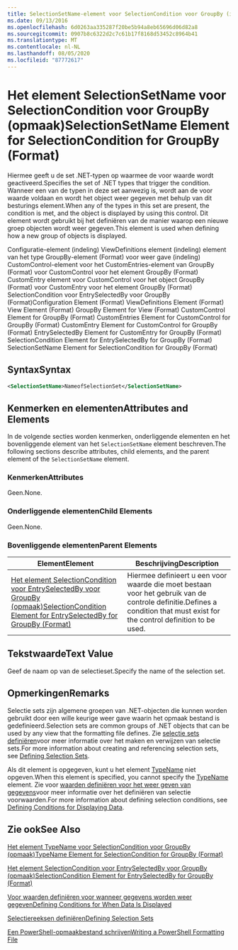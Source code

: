 ```yaml
---
title: SelectionSetName-element voor SelectionCondition voor GroupBy (indeling) | Microsoft Docs
ms.date: 09/13/2016
ms.openlocfilehash: 6d0263aa335287f20be5b94a8eb65696d06d82a8
ms.sourcegitcommit: 0907b8c6322d2c7c61b17f8168d53452c8964b41
ms.translationtype: MT
ms.contentlocale: nl-NL
ms.lasthandoff: 08/05/2020
ms.locfileid: "87772617"
---
```

# <a name="selectionsetname-element-for-selectioncondition-for-groupby-format"></a><span data-ttu-id="740fc-102">Het element SelectionSetName voor SelectionCondition voor GroupBy (opmaak)</span><span class="sxs-lookup"><span data-stu-id="740fc-102">SelectionSetName Element for SelectionCondition for GroupBy (Format)</span></span>

<span data-ttu-id="740fc-103">Hiermee geeft u de set .NET-typen op waarmee de voor waarde wordt geactiveerd.</span><span class="sxs-lookup"><span data-stu-id="740fc-103">Specifies the set of .NET types that trigger the condition.</span></span> <span data-ttu-id="740fc-104">Wanneer een van de typen in deze set aanwezig is, wordt aan de voor waarde voldaan en wordt het object weer gegeven met behulp van dit besturings element.</span><span class="sxs-lookup"><span data-stu-id="740fc-104">When any of the types in this set are present, the condition is met, and the object is displayed by using this control.</span></span> <span data-ttu-id="740fc-105">Dit element wordt gebruikt bij het definiëren van de manier waarop een nieuwe groep objecten wordt weer gegeven.</span><span class="sxs-lookup"><span data-stu-id="740fc-105">This element is used when defining how a new group of objects is displayed.</span></span>

<span data-ttu-id="740fc-106">Configuratie-element (indeling) ViewDefinitions element (indeling) element van het type GroupBy-element (Format) voor weer gave (indeling) CustomControl-element voor het CustomEntries-element van GroupBy (Format) voor CustomControl voor het element GroupBy (Format) CustomEntry element voor CustomControl voor het object GroupBy (Format) voor CustomEntry voor het element GroupBy (Format) SelectionCondition voor EntrySelectedBy voor GroupBy (Format)</span><span class="sxs-lookup"><span data-stu-id="740fc-106">Configuration Element (Format) ViewDefinitions Element (Format) View Element (Format) GroupBy Element for View (Format) CustomControl Element for GroupBy (Format) CustomEntries Element for CustomControl for GroupBy (Format) CustomEntry Element for CustomControl for GroupBy (Format) EntrySelectedBy Element for CustomEntry for GroupBy (Format) SelectionCondition Element for EntrySelectedBy for GroupBy (Format) SelectionSetName Element for SelectionCondition for GroupBy (Format)</span></span>

## <a name="syntax"></a><span data-ttu-id="740fc-107">Syntax</span><span class="sxs-lookup"><span data-stu-id="740fc-107">Syntax</span></span>

```xml
<SelectionSetName>NameofSelectionSet</SelectionSetName>
```

## <a name="attributes-and-elements"></a><span data-ttu-id="740fc-108">Kenmerken en elementen</span><span class="sxs-lookup"><span data-stu-id="740fc-108">Attributes and Elements</span></span>

<span data-ttu-id="740fc-109">In de volgende secties worden kenmerken, onderliggende elementen en het bovenliggende element van het `SelectionSetName` element beschreven.</span><span class="sxs-lookup"><span data-stu-id="740fc-109">The following sections describe attributes, child elements, and the parent element of the `SelectionSetName` element.</span></span>

### <a name="attributes"></a><span data-ttu-id="740fc-110">Kenmerken</span><span class="sxs-lookup"><span data-stu-id="740fc-110">Attributes</span></span>

<span data-ttu-id="740fc-111">Geen.</span><span class="sxs-lookup"><span data-stu-id="740fc-111">None.</span></span>

### <a name="child-elements"></a><span data-ttu-id="740fc-112">Onderliggende elementen</span><span class="sxs-lookup"><span data-stu-id="740fc-112">Child Elements</span></span>

<span data-ttu-id="740fc-113">Geen.</span><span class="sxs-lookup"><span data-stu-id="740fc-113">None.</span></span>

### <a name="parent-elements"></a><span data-ttu-id="740fc-114">Bovenliggende elementen</span><span class="sxs-lookup"><span data-stu-id="740fc-114">Parent Elements</span></span>

|<span data-ttu-id="740fc-115">Element</span><span class="sxs-lookup"><span data-stu-id="740fc-115">Element</span></span>|<span data-ttu-id="740fc-116">Beschrijving</span><span class="sxs-lookup"><span data-stu-id="740fc-116">Description</span></span>|
|-------------|-----------------|
|[<span data-ttu-id="740fc-117">Het element SelectionCondition voor EntrySelectedBy voor GroupBy (opmaak)</span><span class="sxs-lookup"><span data-stu-id="740fc-117">SelectionCondition Element for EntrySelectedBy for GroupBy (Format)</span></span>](./selectioncondition-element-for-entryselectedby-for-groupby-format.md)|<span data-ttu-id="740fc-118">Hiermee definieert u een voor waarde die moet bestaan voor het gebruik van de controle definitie.</span><span class="sxs-lookup"><span data-stu-id="740fc-118">Defines a condition that must exist for the control definition to be used.</span></span>|

## <a name="text-value"></a><span data-ttu-id="740fc-119">Tekstwaarde</span><span class="sxs-lookup"><span data-stu-id="740fc-119">Text Value</span></span>

<span data-ttu-id="740fc-120">Geef de naam op van de selectieset.</span><span class="sxs-lookup"><span data-stu-id="740fc-120">Specify the name of the selection set.</span></span>

## <a name="remarks"></a><span data-ttu-id="740fc-121">Opmerkingen</span><span class="sxs-lookup"><span data-stu-id="740fc-121">Remarks</span></span>

<span data-ttu-id="740fc-122">Selectie sets zijn algemene groepen van .NET-objecten die kunnen worden gebruikt door een wille keurige weer gave waarin het opmaak bestand is gedefinieerd.</span><span class="sxs-lookup"><span data-stu-id="740fc-122">Selection sets are common groups of .NET objects that can be used by any view that the formatting file defines.</span></span> <span data-ttu-id="740fc-123">Zie [selectie sets definiëren](./defining-selection-sets.md)voor meer informatie over het maken en verwijzen van selectie sets.</span><span class="sxs-lookup"><span data-stu-id="740fc-123">For more information about creating and referencing selection sets, see [Defining Selection Sets](./defining-selection-sets.md).</span></span>

<span data-ttu-id="740fc-124">Als dit element is opgegeven, kunt u het element [TypeName](./typename-element-for-selectioncondition-for-groupby-format.md) niet opgeven.</span><span class="sxs-lookup"><span data-stu-id="740fc-124">When this element is specified, you cannot specify the [TypeName](./typename-element-for-selectioncondition-for-groupby-format.md) element.</span></span> <span data-ttu-id="740fc-125">Zie voor [waarden definiëren voor het weer geven van gegevens](./defining-conditions-for-displaying-data.md)voor meer informatie over het definiëren van selectie voorwaarden.</span><span class="sxs-lookup"><span data-stu-id="740fc-125">For more information about defining selection conditions, see [Defining Conditions for Displaying Data](./defining-conditions-for-displaying-data.md).</span></span>

## <a name="see-also"></a><span data-ttu-id="740fc-126">Zie ook</span><span class="sxs-lookup"><span data-stu-id="740fc-126">See Also</span></span>

[<span data-ttu-id="740fc-127">Het element TypeName voor SelectionCondition voor GroupBy (opmaak)</span><span class="sxs-lookup"><span data-stu-id="740fc-127">TypeName Element for SelectionCondition for GroupBy (Format)</span></span>](./typename-element-for-selectioncondition-for-groupby-format.md)

[<span data-ttu-id="740fc-128">Het element SelectionCondition voor EntrySelectedBy voor GroupBy (opmaak)</span><span class="sxs-lookup"><span data-stu-id="740fc-128">SelectionCondition Element for EntrySelectedBy for GroupBy (Format)</span></span>](./selectioncondition-element-for-entryselectedby-for-groupby-format.md)

[<span data-ttu-id="740fc-129">Voor waarden definiëren voor wanneer gegevens worden weer gegeven</span><span class="sxs-lookup"><span data-stu-id="740fc-129">Defining Conditions for When Data Is Displayed</span></span>](./defining-conditions-for-displaying-data.md)

[<span data-ttu-id="740fc-130">Selectiereeksen definiëren</span><span class="sxs-lookup"><span data-stu-id="740fc-130">Defining Selection Sets</span></span>](./defining-selection-sets.md)

[<span data-ttu-id="740fc-131">Een PowerShell-opmaakbestand schrijven</span><span class="sxs-lookup"><span data-stu-id="740fc-131">Writing a PowerShell Formatting File</span></span>](./writing-a-powershell-formatting-file.md)
